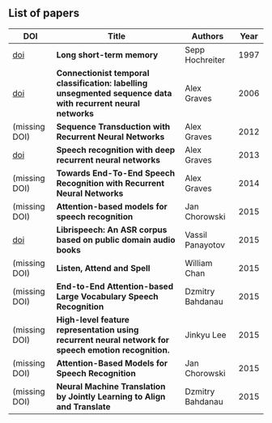 ## List of papers

|DOI|Title|Authors|Year|
|---|-----|-------|----|
[doi](https://doi.org/10.1162/NECO.1997.9.8.1735)|**Long short-term memory**|Sepp Hochreiter|1997|
[doi](https://doi.org/10.1145/1143844.1143891)|**Connectionist temporal classification: labelling unsegmented sequence data with recurrent neural networks**|Alex Graves|2006|
(missing DOI)|**Sequence Transduction with Recurrent Neural Networks**|Alex Graves|2012|
[doi](https://doi.org/10.1109/ICASSP.2013.6638947)|**Speech recognition with deep recurrent neural networks**|Alex Graves|2013|
(missing DOI)|**Towards End-To-End Speech Recognition with Recurrent Neural Networks**|Alex Graves|2014|
(missing DOI)|**Attention-based models for speech recognition**|Jan Chorowski|2015|
[doi](https://doi.org/10.1109/ICASSP.2015.7178964)|**Librispeech: An ASR corpus based on public domain audio books**|Vassil Panayotov|2015|
(missing DOI)|**Listen, Attend and Spell**|William Chan|2015|
(missing DOI)|**End-to-End Attention-based Large Vocabulary Speech Recognition**|Dzmitry Bahdanau|2015|
(missing DOI)|**High-level feature representation using recurrent neural network for speech emotion recognition.**|Jinkyu Lee|2015|
(missing DOI)|**Attention-Based Models for Speech Recognition**|Jan Chorowski|2015|
(missing DOI)|**Neural Machine Translation by Jointly Learning to Align and Translate**|Dzmitry Bahdanau|2015|


